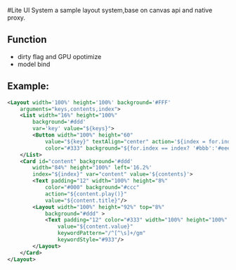 #Lite UI System
a sample layout system,base on canvas api and native proxy.

Function
----
* dirty flag and GPU opotimize
* model bind


Example:
----
``` xml
<Layout width='100%' height='100%' background='#FFF'
	arguments="keys,contents,index">
	<List width="16%" height="100%"
		background='#ddd' 
		var='key' value="${keys}">
		<Button width="100%" height="60" 
			value="${key}" textAlign="center" action='${index = for.index}' 
			color="#333" background="${for.index == index? '#bbb':'#eee'}"/>
	</List>
	<Card id="content" background='#ddd' 
		width="84%" height="100%" left='16.2%'
		index="${index}" var="content" value='${contents}'>
		<Text padding="12" width="100%" height="8%"
			color="#000" background="#ccc"
			action="${content.play()}"
			value="${content.title}"/>
		<Layout width="100%" height="92%" top="8%"
			background="#ddd" >
			<Text padding="12" color="#333" width="100%" height="100%" 
				value="${content.value}"
				keywordPattern="/^[^\s]+/gm"
				keywordStyle="#933"/>
		</Layout>
	</Card>
</Layout>   
